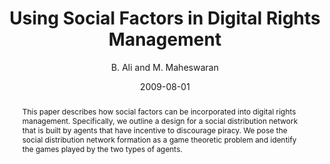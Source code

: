 ---
author: "B. Ali and M. Maheswaran"
title: "Using Social Factors in Digital Rights Management"
journal: "4th USENIX Workshop on Hot Topics on Security"
location: "Montreal, Canada"
date: 2009-08-01
abstract: "This paper describes how social factors can be incorporated into digital rights management. Specifically, we outline a design for a social distribution network that is built by agents that have incentive to discourage piracy. We pose the social distribution network formation as a game theoretic problem and identify the games played by the two types of agents."
---